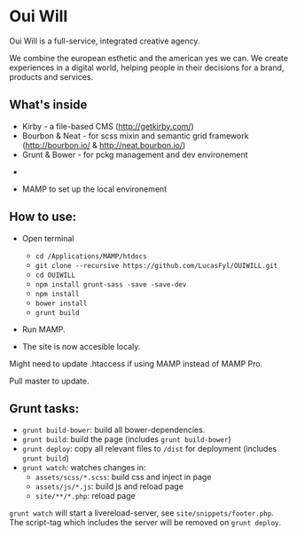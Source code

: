 # Oui Will 

Oui Will is a full-service, integrated creative agency.

We combine the european esthetic and the american yes we can. 
We create experiences in a digital world, helping people in their decisions for a brand, products and services.

## What's inside

* Kirby - a file-based CMS (http://getkirby.com/)
* Bourbon & Neat - for scss mixin and semantic grid framework (http://bourbon.io/ & http://neat.bourbon.io/)
* Grunt & Bower - for pckg management and dev environement
+
* MAMP to set up the local environement

## How to use:

* Open terminal

	- ``` cd /Applications/MAMP/htdocs ```
	- ``` git clone --recursive https://github.com/LucasFyl/OUIWILL.git ```
	- ``` cd OUIWILL ```
	- ``` npm install grunt-sass -save -save-dev ```
	- ``` npm install ```
	- ``` bower install ```
	- ``` grunt build ```

* Run MAMP.

* The site is now accesible localy.

Might need to update .htaccess if using MAMP instead of MAMP Pro. 

Pull master to update.


## Grunt tasks:

* ```grunt build-bower```: build all bower-dependencies.
* ```grunt build```: build the page (includes ```grunt build-bower```)
* ```grunt deploy```: copy all relevant files to ```/dist``` for deployment (includes ```grunt build```)
* ```grunt watch```: watches changes in:
  - ```assets/scss/*.scss```: build css and inject in page
  - ```assets/js/*.js```: build js and reload page
  - ```site/**/*.php```: reload page

```grunt watch``` will start a livereload-server, see ```site/snippets/footer.php```.
The script-tag which includes the server will be removed on ```grunt deploy```.
